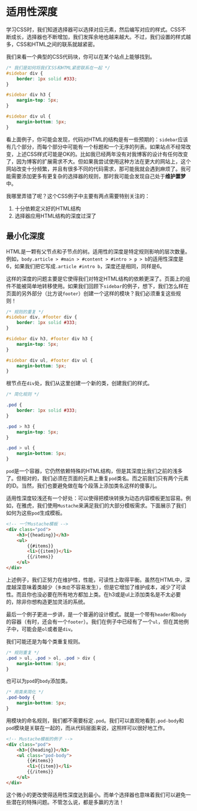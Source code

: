 # 适用性深度

学习CSS时，我们知道选择器可以选择对应元素，然后编写对应的样式。CSS不断成长，选择器也不断增加，我们发挥余地也越来越大。不过，我们设置的样式越多，CSS和HTML之间的联系就越紧密。

我们来看一个典型的CSS代码块，你可以在某个站点上能够找到。

```css
/* 我们是如何将我们CSS和HTML紧密联系在一起 */
#sidebar div {
    border: 1px solid #333;
}

#sidebar div h3 { 
    margin-top: 5px;
}

#sidebar div ul {
    margin-bottom: 5px; 
}
```

看上面例子，你可能会发现，代码对HTML的结构是有一些预期的：`sidebar`应该有几个部分，而每个部分中可能有一个标题和一个无序的列表。如果站点不经常改变，上述CSS样式可能是OK的。比如我已经两年没有对我博客的设计有任何改变了，因为博客的扩展需求不大。但如果我尝试使用这种方法在更大的网站上，这个网站改变十分频繁，并且有很多不同的代码需求，那可能我就会遇到麻烦了。我可能需要添加更多有更复杂的选择器的规则，那时我可能会发现自己处于**维护噩梦**中。

我哪里弄错了呢？这个CSS例子中主要有两点需要特别关注的：

1. 十分依赖定义好的HTML结构
2. 选择器应用HTML结构的深度过深了

## 最小化深度

HTML是一颗有父节点和子节点的树。适用性的深度是特定规则影响的层次数量。例如，`body.article > #main > #content > #intro > p > b`的适用性深度是6，如果我们把它写成`.article #intro b`，深度还是相同，同样是6。

这样的深度的问题主要是它使得我们对特定HTML结构的依赖更深了。页面上的组件不能被简单地转移使用。如果我们回顾下`sidebar`的例子，想下，我们怎么样在页面的另外部分（比方说`footer`）创建一个这样的模块？我们必须重复这些规则！

```css
/* 规则的重复 */
#sidebar div, #footer div {
    border: 1px solid #333;
}

#sidebar div h3, #footer div h3 { 
    margin-top: 5px;
}

#sidebar div ul, #footer div ul {
    margin-bottom: 5px; 
}
```

根节点在`div`处，我们从这里创建一个新的类，创建我们的样式。

```css
/* 简化规则 */

.pod {
    border: 1px solid #333;
}

.pod > h3 { 
    margin-top: 5px;
}

.pod > ul {
    margin-bottom: 5px; 
}
```

`pod`是一个容器，它仍然依赖特殊的HTML结构，但是其深度比我们之前的浅多了。但相对的，我们必须在页面的元素上重复`pod`类名。而之前我们只有两个元素的ID。当然，我们也要避免做在每个段落上添加类名这样的傻事儿。

适用性深度较浅还有一个好处：可以使得把模块转换为动态内容模板更加容易。例如，在雅虎，我们使用`Mustache`来满足我们的大部分模板需求。下面展示了我们如何为这些`pod`生成模板。

```html
<!-- 一个Mustache模板 -->
<div class="pod">
    <h3>{{heading}}</h3>
    <ul>
        {{#items}}
        <li>{{item}}</li>
        {{/items}}
    </ul>
</div>
```

上述例子，我们正努力在维护性，性能，可读性上取得平衡。虽然在HTML中，深度越深意味着类越少（`多类症`不容易发生），但是它增加了维护成本，减少了可读性。而且你也没必要在所有地方都加上类。在h3或是ul上添加类名是不太必要的，除非你想构造更加灵活的系统。

最后一个例子更进一步讲，是一个普遍的设计模式。就是一个带有`header`和`body`的容器（有时，还会有一个`footer`）。我们在例子中已经有了一个`ul`，但在其他例子中，可能会是`ol`或者是`div`。

我们可能还是为每个类重复规则。

```css
/* 规则重复 */
.pod > ul, .pod > ol, .pod > div {
    margin-bottom: 5px; 
}
```

也可以为`pod`的`body`添加类。

```css
/* 用类来简化 */
.pod-body {
    margin-bottom: 5px; 
}
```

用模块的命名规则，我们都不需要标定`.pod`。我们可以直观地看到`.pod-body`和`pod`模块是关联在一起的，而从代码层面来说，这照样可以很好地工作。

```html
<!-- Mustache模板的例子 -->
<div class="pod">
    <h3>{{heading}}</h3>
    <ul class="pod-body">
        {{#items}}
        <li>{{item}}</li>
        {{/items}}
    </ul>
</div>
```

这个微小的更改使得适用性深度达到最小。而单个选择器也意味着我们可以避免一些潜在的特殊问题。不管怎么说，都是多赢的方法！

